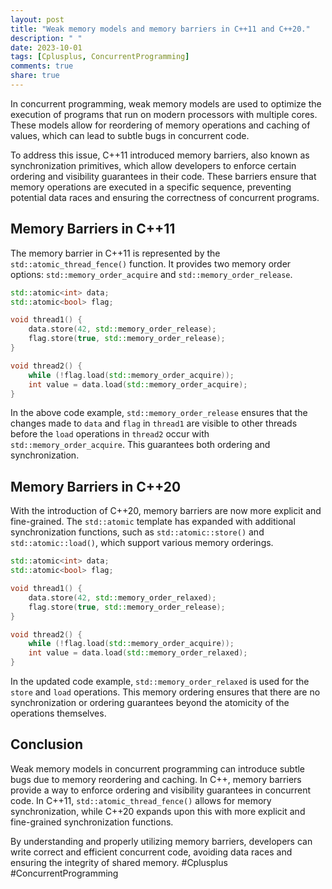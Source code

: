 ```yaml
---
layout: post
title: "Weak memory models and memory barriers in C++11 and C++20."
description: " "
date: 2023-10-01
tags: [Cplusplus, ConcurrentProgramming]
comments: true
share: true
---
```


In concurrent programming, weak memory models are used to optimize the execution of programs that run on modern processors with multiple cores. These models allow for reordering of memory operations and caching of values, which can lead to subtle bugs in concurrent code.

To address this issue, C++11 introduced memory barriers, also known as synchronization primitives, which allow developers to enforce certain ordering and visibility guarantees in their code. These barriers ensure that memory operations are executed in a specific sequence, preventing potential data races and ensuring the correctness of concurrent programs.

## Memory Barriers in C++11

The memory barrier in C++11 is represented by the `std::atomic_thread_fence()` function. It provides two memory order options: `std::memory_order_acquire` and `std::memory_order_release`. 

```cpp
std::atomic<int> data;
std::atomic<bool> flag;

void thread1() {
    data.store(42, std::memory_order_release);
    flag.store(true, std::memory_order_release);
}

void thread2() {
    while (!flag.load(std::memory_order_acquire));
    int value = data.load(std::memory_order_acquire);
}
```

In the above code example, `std::memory_order_release` ensures that the changes made to `data` and `flag` in `thread1` are visible to other threads before the `load` operations in `thread2` occur with `std::memory_order_acquire`. This guarantees both ordering and synchronization.

## Memory Barriers in C++20

With the introduction of C++20, memory barriers are now more explicit and fine-grained. The `std::atomic` template has expanded with additional synchronization functions, such as `std::atomic::store()` and `std::atomic::load()`, which support various memory orderings.

```cpp
std::atomic<int> data;
std::atomic<bool> flag;

void thread1() {
    data.store(42, std::memory_order_relaxed);
    flag.store(true, std::memory_order_release);
}

void thread2() {
    while (!flag.load(std::memory_order_acquire));
    int value = data.load(std::memory_order_relaxed);
}
```

In the updated code example, `std::memory_order_relaxed` is used for the `store` and `load` operations. This memory ordering ensures that there are no synchronization or ordering guarantees beyond the atomicity of the operations themselves.

## Conclusion

Weak memory models in concurrent programming can introduce subtle bugs due to memory reordering and caching. In C++, memory barriers provide a way to enforce ordering and visibility guarantees in concurrent code. In C++11, `std::atomic_thread_fence()` allows for memory synchronization, while C++20 expands upon this with more explicit and fine-grained synchronization functions.

By understanding and properly utilizing memory barriers, developers can write correct and efficient concurrent code, avoiding data races and ensuring the integrity of shared memory. #Cplusplus #ConcurrentProgramming